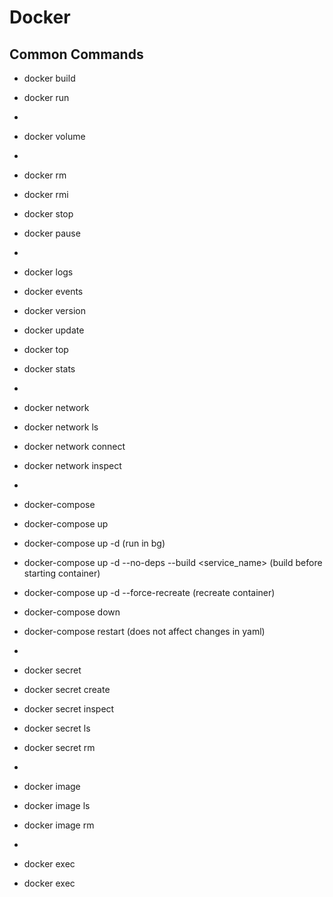 # Docker

## Common Commands

- docker build
- docker run
- 
- docker volume
- 
- docker rm
- docker rmi
- docker stop
- docker pause
- 
- docker logs
- docker events
- docker version
- docker update
- docker top
- docker stats
-
- docker network
- docker network ls
- docker network connect <net nme>
- docker network inspect <net nme>
- 
- docker-compose
- docker-compose up
- docker-compose up -d (run in bg)
- docker-compose up -d --no-deps --build <service_name> (build before starting container)
- docker-compose up -d --force-recreate (recreate container)
- docker-compose down
- docker-compose restart (does not affect changes in yaml)
-
- docker secret
- docker secret create
- docker secret inspect
- docker secret ls
- docker secret rm

- 
- docker image
- docker image ls
- docker image rm
- 
- docker exec
- docker exec <machine> <command>
